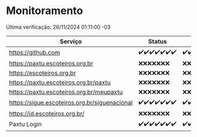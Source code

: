 # Monitoramento

Última verificação: 26/11/2024 01:11:00 -03

|Serviço|Status|Últimas 24h|
|---|---|---|
|https://github.com|<span title="2024-11-19: OK=23">✔️</span><span title="2024-11-20: OK=23">✔️</span><span title="2024-11-21: OK=23">✔️</span><span title="2024-11-22: OK=23">✔️</span><span title="2024-11-23: OK=23">✔️</span><span title="2024-11-24: OK=23">✔️</span><span title="2024-11-25: OK=3">✔️</span>|<span title="25/11/2024 01:11:00 -03 : 200">✔️</span><span title="25/11/2024 02:09:00 -03 : 200">✔️</span><span title="25/11/2024 03:13:00 -03 : 200">✔️</span><span title="25/11/2024 04:09:00 -03 : 200">✔️</span><span title="25/11/2024 05:13:00 -03 : 200">✔️</span><span title="25/11/2024 06:09:00 -03 : 200">✔️</span><span title="25/11/2024 07:09:00 -03 : 200">✔️</span><span title="25/11/2024 08:07:00 -03 : 200">✔️</span><span title="25/11/2024 09:16:00 -03 : 200">✔️</span><span title="25/11/2024 10:19:00 -03 : 200">✔️</span><span title="25/11/2024 11:08:00 -03 : 200">✔️</span><span title="25/11/2024 12:09:00 -03 : 200">✔️</span><span title="25/11/2024 13:10:00 -03 : 200">✔️</span><span title="25/11/2024 14:08:00 -03 : 200">✔️</span><span title="25/11/2024 15:11:00 -03 : 200">✔️</span><span title="25/11/2024 16:06:00 -03 : 200">✔️</span><span title="25/11/2024 17:10:00 -03 : 200">✔️</span><span title="25/11/2024 18:08:00 -03 : 200">✔️</span><span title="25/11/2024 19:08:00 -03 : 200">✔️</span><span title="25/11/2024 20:08:00 -03 : 200">✔️</span><span title="25/11/2024 21:43:00 -03 : 200">✔️</span><span title="25/11/2024 23:17:00 -03 : 200">✔️</span><span title="26/11/2024 00:23:00 -03 : 200">✔️</span><span title="26/11/2024 01:11:00 -03 : 200">✔️</span>|
|https://paxtu.escoteiros.org.br|<span title="2024-11-19: Falhas=23">❌</span><span title="2024-11-20: Falhas=23">❌</span><span title="2024-11-21: Falhas=23">❌</span><span title="2024-11-22: Falhas=23">❌</span><span title="2024-11-23: Falhas=23">❌</span><span title="2024-11-24: Falhas=23">❌</span><span title="2024-11-25: Falhas=3">❌</span>|<span title="25/11/2024 01:11:00 -03 : 403">❌</span><span title="25/11/2024 02:09:00 -03 : 403">❌</span><span title="25/11/2024 03:13:00 -03 : 403">❌</span><span title="25/11/2024 04:09:00 -03 : 403">❌</span><span title="25/11/2024 05:13:00 -03 : 403">❌</span><span title="25/11/2024 06:09:00 -03 : 403">❌</span><span title="25/11/2024 07:09:00 -03 : 403">❌</span><span title="25/11/2024 08:07:00 -03 : 403">❌</span><span title="25/11/2024 09:16:00 -03 : 403">❌</span><span title="25/11/2024 10:19:00 -03 : 403">❌</span><span title="25/11/2024 11:08:00 -03 : 403">❌</span><span title="25/11/2024 12:09:00 -03 : 403">❌</span><span title="25/11/2024 13:10:00 -03 : 403">❌</span><span title="25/11/2024 14:08:00 -03 : 403">❌</span><span title="25/11/2024 15:11:00 -03 : 403">❌</span><span title="25/11/2024 16:06:00 -03 : 403">❌</span><span title="25/11/2024 17:10:00 -03 : 403">❌</span><span title="25/11/2024 18:08:00 -03 : 403">❌</span><span title="25/11/2024 19:08:00 -03 : 403">❌</span><span title="25/11/2024 20:08:00 -03 : 403">❌</span><span title="25/11/2024 21:43:00 -03 : 403">❌</span><span title="25/11/2024 23:17:00 -03 : 403">❌</span><span title="26/11/2024 00:23:00 -03 : 403">❌</span><span title="26/11/2024 01:11:00 -03 : 403">❌</span>|
|https://escoteiros.org.br|<span title="2024-11-19: Falhas=23">❌</span><span title="2024-11-20: Falhas=23">❌</span><span title="2024-11-21: Falhas=23">❌</span><span title="2024-11-22: Falhas=23">❌</span><span title="2024-11-23: Falhas=23">❌</span><span title="2024-11-24: Falhas=23">❌</span><span title="2024-11-25: Falhas=3">❌</span>|<span title="25/11/2024 01:11:00 -03 : 403">❌</span><span title="25/11/2024 02:09:00 -03 : 403">❌</span><span title="25/11/2024 03:13:00 -03 : 403">❌</span><span title="25/11/2024 04:09:00 -03 : 403">❌</span><span title="25/11/2024 05:13:00 -03 : 403">❌</span><span title="25/11/2024 06:09:00 -03 : 403">❌</span><span title="25/11/2024 07:09:00 -03 : 403">❌</span><span title="25/11/2024 08:07:00 -03 : 403">❌</span><span title="25/11/2024 09:16:00 -03 : 403">❌</span><span title="25/11/2024 10:19:00 -03 : 403">❌</span><span title="25/11/2024 11:08:00 -03 : 403">❌</span><span title="25/11/2024 12:09:00 -03 : 403">❌</span><span title="25/11/2024 13:10:00 -03 : 403">❌</span><span title="25/11/2024 14:08:00 -03 : 403">❌</span><span title="25/11/2024 15:11:00 -03 : 403">❌</span><span title="25/11/2024 16:06:00 -03 : 403">❌</span><span title="25/11/2024 17:10:00 -03 : 403">❌</span><span title="25/11/2024 18:08:00 -03 : 403">❌</span><span title="25/11/2024 19:08:00 -03 : 403">❌</span><span title="25/11/2024 20:08:00 -03 : 403">❌</span><span title="25/11/2024 21:43:00 -03 : 403">❌</span><span title="25/11/2024 23:17:00 -03 : 403">❌</span><span title="26/11/2024 00:23:00 -03 : 403">❌</span><span title="26/11/2024 01:11:00 -03 : 403">❌</span>|
|https://paxtu.escoteiros.org.br/paxtu|<span title="2024-11-19: Falhas=23">❌</span><span title="2024-11-20: Falhas=23">❌</span><span title="2024-11-21: Falhas=23">❌</span><span title="2024-11-22: Falhas=23">❌</span><span title="2024-11-23: Falhas=23">❌</span><span title="2024-11-24: Falhas=23">❌</span><span title="2024-11-25: Falhas=3">❌</span>|<span title="25/11/2024 01:11:00 -03 : 403">❌</span><span title="25/11/2024 02:09:00 -03 : 403">❌</span><span title="25/11/2024 03:13:00 -03 : 403">❌</span><span title="25/11/2024 04:09:00 -03 : 403">❌</span><span title="25/11/2024 05:13:00 -03 : 403">❌</span><span title="25/11/2024 06:09:00 -03 : 403">❌</span><span title="25/11/2024 07:09:00 -03 : 403">❌</span><span title="25/11/2024 08:07:00 -03 : 403">❌</span><span title="25/11/2024 09:16:00 -03 : 403">❌</span><span title="25/11/2024 10:19:00 -03 : 403">❌</span><span title="25/11/2024 11:08:00 -03 : 403">❌</span><span title="25/11/2024 12:09:00 -03 : 403">❌</span><span title="25/11/2024 13:10:00 -03 : 403">❌</span><span title="25/11/2024 14:08:00 -03 : 403">❌</span><span title="25/11/2024 15:11:00 -03 : 403">❌</span><span title="25/11/2024 16:06:00 -03 : 403">❌</span><span title="25/11/2024 17:10:00 -03 : 403">❌</span><span title="25/11/2024 18:08:00 -03 : 403">❌</span><span title="25/11/2024 19:08:00 -03 : 403">❌</span><span title="25/11/2024 20:08:00 -03 : 403">❌</span><span title="25/11/2024 21:43:00 -03 : 403">❌</span><span title="25/11/2024 23:17:00 -03 : 403">❌</span><span title="26/11/2024 00:23:00 -03 : 403">❌</span><span title="26/11/2024 01:11:00 -03 : 403">❌</span>|
|https://paxtu.escoteiros.org.br/meupaxtu|<span title="2024-11-19: Falhas=23">❌</span><span title="2024-11-20: Falhas=23">❌</span><span title="2024-11-21: Falhas=23">❌</span><span title="2024-11-22: Falhas=23">❌</span><span title="2024-11-23: Falhas=23">❌</span><span title="2024-11-24: Falhas=23">❌</span><span title="2024-11-25: Falhas=3">❌</span>|<span title="25/11/2024 01:11:00 -03 : 403">❌</span><span title="25/11/2024 02:09:00 -03 : 403">❌</span><span title="25/11/2024 03:13:00 -03 : 403">❌</span><span title="25/11/2024 04:09:00 -03 : 403">❌</span><span title="25/11/2024 05:13:00 -03 : 403">❌</span><span title="25/11/2024 06:09:00 -03 : 403">❌</span><span title="25/11/2024 07:09:00 -03 : 403">❌</span><span title="25/11/2024 08:07:00 -03 : 403">❌</span><span title="25/11/2024 09:16:00 -03 : 403">❌</span><span title="25/11/2024 10:19:00 -03 : 403">❌</span><span title="25/11/2024 11:08:00 -03 : 403">❌</span><span title="25/11/2024 12:09:00 -03 : 403">❌</span><span title="25/11/2024 13:10:00 -03 : 403">❌</span><span title="25/11/2024 14:08:00 -03 : 403">❌</span><span title="25/11/2024 15:11:00 -03 : 403">❌</span><span title="25/11/2024 16:06:00 -03 : 403">❌</span><span title="25/11/2024 17:10:00 -03 : 403">❌</span><span title="25/11/2024 18:08:00 -03 : 403">❌</span><span title="25/11/2024 19:08:00 -03 : 403">❌</span><span title="25/11/2024 20:08:00 -03 : 403">❌</span><span title="25/11/2024 21:43:00 -03 : 403">❌</span><span title="25/11/2024 23:17:00 -03 : 403">❌</span><span title="26/11/2024 00:23:00 -03 : 403">❌</span><span title="26/11/2024 01:11:00 -03 : 403">❌</span>|
|https://sigue.escoteiros.org.br/siguenacional|<span title="2024-11-19: OK=23">✔️</span><span title="2024-11-20: OK=23">✔️</span><span title="2024-11-21: OK=23">✔️</span><span title="2024-11-22: OK=23">✔️</span><span title="2024-11-23: OK=23">✔️</span><span title="2024-11-24: OK=23">✔️</span><span title="2024-11-25: OK=3">✔️</span>|<span title="25/11/2024 01:11:00 -03 : 200">✔️</span><span title="25/11/2024 02:09:00 -03 : 200">✔️</span><span title="25/11/2024 03:13:00 -03 : 200">✔️</span><span title="25/11/2024 04:09:00 -03 : 200">✔️</span><span title="25/11/2024 05:13:00 -03 : 200">✔️</span><span title="25/11/2024 06:09:00 -03 : 200">✔️</span><span title="25/11/2024 07:09:00 -03 : 200">✔️</span><span title="25/11/2024 08:07:00 -03 : 200">✔️</span><span title="25/11/2024 09:16:00 -03 : 200">✔️</span><span title="25/11/2024 10:19:00 -03 : 200">✔️</span><span title="25/11/2024 11:08:00 -03 : 200">✔️</span><span title="25/11/2024 12:09:00 -03 : 200">✔️</span><span title="25/11/2024 13:10:00 -03 : 200">✔️</span><span title="25/11/2024 14:08:00 -03 : 200">✔️</span><span title="25/11/2024 15:11:00 -03 : 200">✔️</span><span title="25/11/2024 16:06:00 -03 : 200">✔️</span><span title="25/11/2024 17:10:00 -03 : 200">✔️</span><span title="25/11/2024 18:08:00 -03 : 200">✔️</span><span title="25/11/2024 19:08:00 -03 : 200">✔️</span><span title="25/11/2024 20:08:00 -03 : 200">✔️</span><span title="25/11/2024 21:43:00 -03 : 200">✔️</span><span title="25/11/2024 23:17:00 -03 : 200">✔️</span><span title="26/11/2024 00:23:00 -03 : 200">✔️</span><span title="26/11/2024 01:11:00 -03 : 200">✔️</span>|
|https://id.escoteiros.org.br/|<span title="2024-11-19: Falhas=23">❌</span><span title="2024-11-20: Falhas=23">❌</span><span title="2024-11-21: Falhas=23">❌</span><span title="2024-11-22: Falhas=23">❌</span><span title="2024-11-23: Falhas=23">❌</span><span title="2024-11-24: Falhas=23">❌</span><span title="2024-11-25: Falhas=3">❌</span>|<span title="25/11/2024 01:11:00 -03 : 403">❌</span><span title="25/11/2024 02:09:00 -03 : 403">❌</span><span title="25/11/2024 03:13:00 -03 : 403">❌</span><span title="25/11/2024 04:09:00 -03 : 403">❌</span><span title="25/11/2024 05:13:00 -03 : 403">❌</span><span title="25/11/2024 06:09:00 -03 : 403">❌</span><span title="25/11/2024 07:09:00 -03 : 403">❌</span><span title="25/11/2024 08:07:00 -03 : 403">❌</span><span title="25/11/2024 09:16:00 -03 : 403">❌</span><span title="25/11/2024 10:19:00 -03 : 403">❌</span><span title="25/11/2024 11:08:00 -03 : 403">❌</span><span title="25/11/2024 12:09:00 -03 : 403">❌</span><span title="25/11/2024 13:10:00 -03 : 403">❌</span><span title="25/11/2024 14:08:00 -03 : 403">❌</span><span title="25/11/2024 15:11:00 -03 : 403">❌</span><span title="25/11/2024 16:06:00 -03 : 403">❌</span><span title="25/11/2024 17:10:00 -03 : 403">❌</span><span title="25/11/2024 18:08:00 -03 : 403">❌</span><span title="25/11/2024 19:08:00 -03 : 403">❌</span><span title="25/11/2024 20:08:00 -03 : 403">❌</span><span title="25/11/2024 21:43:00 -03 : 403">❌</span><span title="25/11/2024 23:17:00 -03 : 403">❌</span><span title="26/11/2024 00:23:00 -03 : 403">❌</span><span title="26/11/2024 01:11:00 -03 : 403">❌</span>|
|Paxtu Login|<span title="2024-11-19: OK=23">✔️</span><span title="2024-11-20: OK=23">✔️</span><span title="2024-11-21: OK=23">✔️</span><span title="2024-11-22: OK=23">✔️</span><span title="2024-11-23: OK=23">✔️</span><span title="2024-11-24: OK=23">✔️</span><span title="2024-11-25: OK=3">✔️</span>|<span title="25/11/2024 01:11:00 -03 : 200">✔️</span><span title="25/11/2024 02:09:00 -03 : 200">✔️</span><span title="25/11/2024 03:13:00 -03 : 200">✔️</span><span title="25/11/2024 04:09:00 -03 : 200">✔️</span><span title="25/11/2024 05:13:00 -03 : 200">✔️</span><span title="25/11/2024 06:09:00 -03 : 200">✔️</span><span title="25/11/2024 07:09:00 -03 : 200">✔️</span><span title="25/11/2024 08:07:00 -03 : 200">✔️</span><span title="25/11/2024 09:16:00 -03 : 200">✔️</span><span title="25/11/2024 10:19:00 -03 : 200">✔️</span><span title="25/11/2024 11:08:00 -03 : 200">✔️</span><span title="25/11/2024 12:09:00 -03 : 200">✔️</span><span title="25/11/2024 13:10:00 -03 : 200">✔️</span><span title="25/11/2024 14:08:00 -03 : 200">✔️</span><span title="25/11/2024 15:11:00 -03 : 200">✔️</span><span title="25/11/2024 16:06:00 -03 : 200">✔️</span><span title="25/11/2024 17:10:00 -03 : 200">✔️</span><span title="25/11/2024 18:08:00 -03 : 200">✔️</span><span title="25/11/2024 19:08:00 -03 : 200">✔️</span><span title="25/11/2024 20:08:00 -03 : 200">✔️</span><span title="25/11/2024 21:43:00 -03 : 200">✔️</span><span title="25/11/2024 23:17:00 -03 : 200">✔️</span><span title="26/11/2024 00:23:00 -03 : 200">✔️</span><span title="26/11/2024 01:11:00 -03 : 200">✔️</span>|
